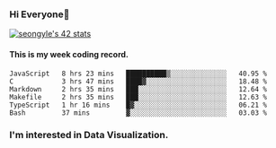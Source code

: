 ### Hi Everyone👋

[![seongyle's 42 stats](https://badge42.vercel.app/api/v2/cl260u6td000609l4p4inxynw/stats?cursusId=21&coalitionId=86)](https://github.com/JaeSeoKim/badge42)

#### This is my week coding record.

<!--START_SECTION:waka-->

```text
JavaScript   8 hrs 23 mins   ██████████▒░░░░░░░░░░░░░░   40.95 %
C            3 hrs 47 mins   ████▓░░░░░░░░░░░░░░░░░░░░   18.48 %
Markdown     2 hrs 35 mins   ███░░░░░░░░░░░░░░░░░░░░░░   12.64 %
Makefile     2 hrs 35 mins   ███░░░░░░░░░░░░░░░░░░░░░░   12.63 %
TypeScript   1 hr 16 mins    █▓░░░░░░░░░░░░░░░░░░░░░░░   06.21 %
Bash         37 mins         ▓░░░░░░░░░░░░░░░░░░░░░░░░   03.03 %
```

<!--END_SECTION:waka-->

### I'm interested in Data Visualization.

<!--
**YeonSeong-Lee/YeonSeong-Lee** is a ✨ _special_ ✨ repository because its `README.md` (this file) appears on your GitHub profile.

Here are some ideas to get you started:

- 🔭 I’m currently working on ...
- 🌱 I’m currently learning ...
- 👯 I’m looking to collaborate on ...
- 🤔 I’m looking for help with ...
- 💬 Ask me about ...
- 📫 How to reach me: ...
- 😄 Pronouns: ...
- ⚡ Fun fact: ...
-->
